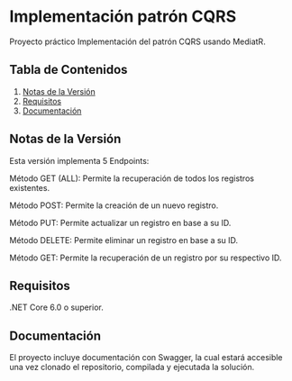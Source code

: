 # **Implementación patrón CQRS**

Proyecto práctico Implementación del patrón CQRS usando MediatR.

## **Tabla de Contenidos**

1. [Notas de la Versión](https://github.com/CrLara88/CQRS.Practico/blob/main/README.md#notas-de-la-versi%C3%B3n)
2. [Requisitos](https://github.com/CrLara88/CQRS.Practico/blob/main/README.md#requisitos)
3. [Documentación](https://github.com/CrLara88/CQRS.Practico/blob/main/README.md#documentaci%C3%B3n)

## **Notas de la Versión**

Esta versión implementa 5 Endpoints:

Método GET (ALL): Permite la recuperación de todos los registros existentes.

Método POST: Permite la creación de un nuevo registro.

Método PUT: Permite actualizar un registro en base a su ID.

Método DELETE: Permite eliminar un registro en base a su ID.

Método GET: Permite la recuperación de un registro por su respectivo ID.

## **Requisitos**
.NET Core 6.0 o superior.

## **Documentación**
El proyecto incluye documentación con Swagger, la cual estará accesible una vez clonado el repositorio, compilada y ejecutada la solución.
